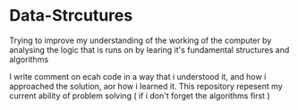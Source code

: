 # Data-Strcutures
Trying to improve my understanding of the working of the computer by analysing the logic that is runs on by learing it's fundamental structures and algorithms

I write comment on ecah code in a way that i understood it, and how i approached the solution, aor how i learned it. This repository repesent my current ability of problem solving ( if i don't forget the algorithms first )
